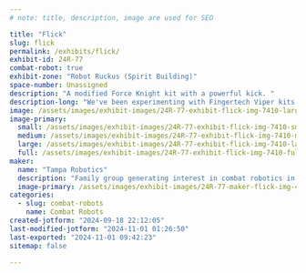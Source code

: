 ```yaml
---
# note: title, description, image are used for SEO

title: "Flick"
slug: flick
permalink: /exhibits/flick/
exhibit-id: 24R-77
combat-robot: true
exhibit-zone: "Robot Ruckus (Spirit Building)"
space-number: Unassigned
description: "A modified Force Knight kit with a powerful kick. "
description-long: "We've been experimenting with Fingertech Viper kits as an accessible entry bot for families with young children trying to get into combat Although the spinner meta has been extremely successful in the answeight class, we are creating a design that can be competitive against these high-kinetic energy weapons while being significantly safer to build, test and fight. We hope that our powerful cam/spring mechanism deployed in a battle-hardened chassis with a high torque drive train will bring a new dimension to this weight class. Having been time-pressed due to two hurricanes, we’ve opted to begin developing a second (more accessible) Force Knight kit for our flipper platform but are beginning to learn to drive it as a spinner (it’s basic design) for this tournament. "
image: /assets/images/exhibit-images/24R-77-exhibit-flick-img-7410-large.jpeg
image-primary: 
  small: /assets/images/exhibit-images/24R-77-exhibit-flick-img-7410-small.jpeg
  medium: /assets/images/exhibit-images/24R-77-exhibit-flick-img-7410-medium.jpeg
  large: /assets/images/exhibit-images/24R-77-exhibit-flick-img-7410-large.jpeg
  full: /assets/images/exhibit-images/24R-77-exhibit-flick-img-7410-full.jpeg
maker: 
  name: "Tampa Robotics"
  description: "Family group generating interest in combat robotics in Tampa. "
  image-primary: /assets/images/exhibit-images/24R-77-maker-flick-img-4992-medium.jpeg
categories: 
  - slug: combat-robots
    name: Combat Robots
created-jotform: "2024-09-18 22:12:05"
last-modified-jotform: "2024-11-01 01:26:50"
last-exported: "2024-11-01 09:42:23"
sitemap: false

---
```

